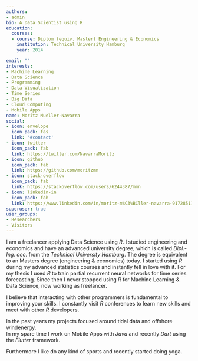 ```yaml
---
authors:
- admin
bio: A Data Scientist using R
education:
  courses:
  - course: Diplom (equiv. Master) Engineering & Economics
    institution: Technical University Hamburg
    year: 2014

email: ""
interests:
- Machine Learning
- Data Science
- Programming
- Data Visualization
- Time Series
- Big Data
- Cloud Computing
- Mobile Apps
name: Moritz Mueller-Navarra
social:
- icon: envelope
  icon_pack: fas
  link: '#contact'
- icon: twitter
  icon_pack: fab
  link: https://twitter.com/NavarraMoritz
- icon: github
  icon_pack: fab
  link: https://github.com/moritzmn
- icon: stack-overflow
  icon_pack: fab
  link: https://stackoverflow.com/users/6244387/mmn
- icon: linkedin-in
  icon_pack: fab
  link: https://www.linkedin.com/in/moritz-m%C3%BCller-navarra-917285110/
superuser: true
user_groups:
- Researchers
- Visitors
---
```


I am a freelancer applying Data Science using *R*. I studied engineering and economics and have an advanced university degree, which is called *Dipl.-Ing. oec.* from the *Technical University Hamburg*. The degree is equivalent to an Masters degree (engineering & economics) today. I started using *R* during my advanced statistics courses and instantly fell in love with it. For my thesis I used *R* to train partial recurrent neural networks for time series forecasting. Since then I never stopped using *R* for Machine Learning & Data Science, now working as freelancer.  

I believe that interacting with other programmers is fundamental to improving your skills. I constantly visit *R* conferences to learn new skills and meet with other *R* developers. 

In the past years my projects focused around tidal data and offshore windenergy.  
In my spare time I work on Mobile Apps with *Java* and recently *Dart* using the *Flutter* framework. 

Furthermore I like do any kind of sports and recently started doing yoga.  


